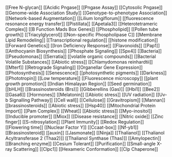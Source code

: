 [[Free N-glycan]]
[[Acidic Pngase]]
[[Pngase Assay]]
[[Cytosolic Pngase]]
[[Genome-wide Association Study]]
[[Genotype-to-phenotype Association]]
[[Network-based Augmentation]]
[[Lilium longiflorum]]
[[fluorescence resonance energy transfer]]
[[Pistillata]]
[[Apetala3]]
[[Heterotetrameric Complex]]
[[B Function Mads Box Genes]]
[[Phospholipid]]
[[Pollen tube growth]]
[[Triacylglycerol]]
[[Non-specific Phospholipase C]]
[[Membrane Lipid Remodeling]]
[[Transcriptional regulation]]
[[histone modification]]
[[Forward Genetics]]
[[Iron Deficiency Response]]
[[Flavonoids]]
[[Pap1]]
[[Anthocyanin Biosynthesis]]
[[Phosphate Signaling]]
[[Spx4]]
[[Bacteria]]
[[Pseudomonas]]
[[Serratia]]
[[volatile organic compounds]]
[[Bacterial Volatile Substances]]
[[Abiotic stress]]
[[Chlamydomonas reinhardtii]]
[[Mterf]]
[[Retrograde Signaling]]
[[Organellar Gene Expression]]
[[Photosynthesis]]
[[Senescence]]
[[photosynthetic pigments]]
[[Darkness]]
[[Phototropin]]
[[Low temperature]]
[[Fluorescence microscopy]]
[[plant growth promotion]]
[[Indian Himalayan Region]]
[[Seed germination]]
[[bHLH]]
[[Brassinosteroids (Brs)]]
[[Gibberellins (Gas)]]
[[Hbi1]]
[[Bee2]]
[[Gasa6]]
[[Hormones]]
[[Melatonin]]
[[Abiotic stress]]
[[UV radiation]]
[[Uv-b Signalling Pathway]]
[[Cell wall]]
[[Cellulose]]
[[Gravitropism]]
[[Mannan]]
[[brassinosteroids]]
[[Abiotic stress]]
[[Hsp40]]
[[Mitochondrial Protein Import]]
[[Pam Complex]]
[[Wheat]]
[[Abiotic stress]]
[[Myo-inositol]]
[[Inducible promoter]]
[[Miox]]
[[Disease resistance]]
[[Nitric oxide]]
[[Zinc finger]]
[[S-nitrosylation]]
[[Plant Immunity]]
[[Redox Regulation]]
[[Flowering time]]
[[Nuclear Factor Y]]
[[Ccaat-box]]
[[Nf-yb1]]
[[Brassinosteroid]]
[[auxin]]
[[Jasmonate]]
[[Ninja]]
[[Thalianol]]
[[Thalianol Acyltransferase 2 (Thaa2)]]
[[Thalianol Synthase (Thas)]]
[[Amylopectin]]
[[Branching enzyme]]
[[Cesium Tolerant]]
[[Purification]]
[[Small-angle X-ray Scattering]]
[[Clpc1]]
[[Hexameric Conformation]]
[[Clp Chaperone]]
